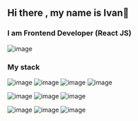 ## Hi there , my name is Ivan👋

### I am Frontend Developer (React JS)
![image](https://cs8.pikabu.ru/post_img/2017/04/25/3/1493091919167326465.gif)

### My stack
![image](https://user-images.githubusercontent.com/39708462/215012839-70172cb0-6585-41db-8612-39441acc6a9a.png)
![image](https://user-images.githubusercontent.com/39708462/215012874-306df7f0-c7c3-49b7-925d-7e381f84ba5a.png)
![image](https://user-images.githubusercontent.com/39708462/215012853-d68a6035-1f5d-4511-8b3a-c719f74f55cd.png)
![image](https://user-images.githubusercontent.com/39708462/215012893-90771295-0dd7-4729-a7e1-3296b478a7c8.png)

![image](https://user-images.githubusercontent.com/39708462/215012930-ec3ff32f-476a-4e07-a027-8e884fc33cd4.png)
![image](https://user-images.githubusercontent.com/39708462/215014811-6ec4b291-3aa5-451a-ac0b-000f8ebe8095.png)
![image](https://user-images.githubusercontent.com/39708462/215014834-dde15169-bd06-4dbd-97e4-3519a07f87fd.png)


![image](https://user-images.githubusercontent.com/39708462/215013087-7b1e64f8-15d4-4b0d-9800-10c69e01751a.png)
![image](https://user-images.githubusercontent.com/39708462/215012478-feb0efff-26c3-490e-83f5-282819b5fb57.png)
![image](https://user-images.githubusercontent.com/39708462/215012665-5861183a-d717-463b-9914-cc69838bc3da.png)



<!--
**thatv1n/thatv1n** is a ✨ _special_ ✨ repository because its `README.md` (this file) appears on your GitHub profile.

Here are some ideas to get you started:

- 🔭 I’m currently working on ...
- 🌱 I’m currently learning ...
- 👯 I’m looking to collaborate on ...
- 🤔 I’m looking for help with ...
- 💬 Ask me about ...
- 📫 How to reach me: ...
- 😄 Pronouns: ...
- ⚡ Fun fact: ...
-->
